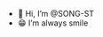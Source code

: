 - 👋 Hi, I’m @SONG-ST
- 😁 I’m always smile

<!---
SONG-ST/SONG-ST is a ✨ special ✨ repository because its `README.md` (this file) appears on your GitHub profile.
You can click the Preview link to take a look at your changes.
--->
